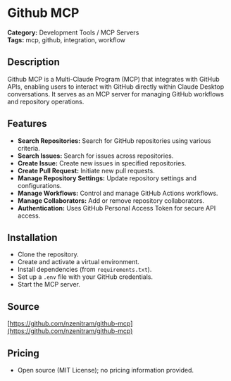 # Github MCP

**Category:** Development Tools / MCP Servers  
**Tags:** mcp, github, integration, workflow

## Description
Github MCP is a Multi-Claude Program (MCP) that integrates with GitHub APIs, enabling users to interact with GitHub directly within Claude Desktop conversations. It serves as an MCP server for managing GitHub workflows and repository operations.

## Features
- **Search Repositories:** Search for GitHub repositories using various criteria.
- **Search Issues:** Search for issues across repositories.
- **Create Issue:** Create new issues in specified repositories.
- **Create Pull Request:** Initiate new pull requests.
- **Manage Repository Settings:** Update repository settings and configurations.
- **Manage Workflows:** Control and manage GitHub Actions workflows.
- **Manage Collaborators:** Add or remove repository collaborators.
- **Authentication:** Uses GitHub Personal Access Token for secure API access.

## Installation
- Clone the repository.
- Create and activate a virtual environment.
- Install dependencies (from `requirements.txt`).
- Set up a `.env` file with your GitHub credentials.
- Start the MCP server.

## Source
[https://github.com/nzenitram/github-mcp](https://github.com/nzenitram/github-mcp)

## Pricing
- Open source (MIT License); no pricing information provided.